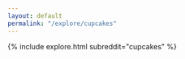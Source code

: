 ```yaml
---
layout: default
permalink: "/explore/cupcakes"
---
```


<link rel="stylesheet" type="text/css" href="/static/css/explore.css">
{% include explore.html subreddit="cupcakes" %}
